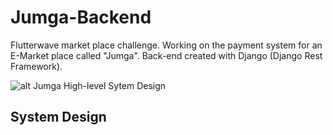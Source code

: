 # Jumga-Backend
Flutterwave market place challenge. Working on the payment system for an E-Market place called "Jumga". Back-end created with Django (Django Rest Framework).

![alt Jumga High-level Sytem Design](https://github.com/OsasAzamegbe/Jumga-Backend/blob/main/JumgaSystemDesign.png?raw=true)
## System Design
